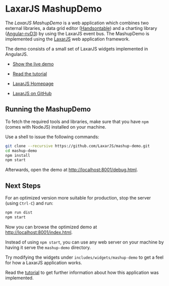 # LaxarJS MashupDemo

The *LaxarJS MashupDemo* is a web application which combines two external libraries, a data grid editor ([Handsontable](http://handsontable.com/)) and a charting library ([Angular-nvD3](http://krispo.github.io/angular-nvd3)) by using the LaxarJS event bus.
The MashupDemo is implemented using the [LaxarJS](http://laxarjs.org) web application framework.

The demo consists of a small set of LaxarJS widgets implemented in AngularJS.

* [Show the live demo](http://laxarjs.github.io/mashup-demo/)

* [Read the tutorial](docs/mashup_tutorial.md)

* [LaxarJS Homepage](http://laxarjs.org)

* [LaxarJS on GitHub](https://github.com/LaxarJS/laxar)


## Running the MashupDemo

To fetch the required tools and libraries, make sure that you have `npm` (comes with NodeJS) installed on your machine.

Use a shell to issue the following commands:

```sh
git clone --recursive https://github.com/LaxarJS/mashup-demo.git
cd mashup-demo
npm install
npm start
```

Afterwards, open the demo at [http://localhost:8001/debug.html](http://localhost:8001/debug.html).


## Next Steps

For an optimized version more suitable for production, stop the server (using `Ctrl-C`) and run:

```sh
npm run dist
npm start
```

Now you can browse the optimized demo at [http://localhost:8001/index.html](http://localhost:8001/index.html).

Instead of using `npm start`, you can use any web server on your machine by having it serve the `mashup-demo` directory.

Try modifying the widgets under `includes/widgets/mashup-demo` to get a feel for how a LaxarJS application works.

Read the [tutorial](docs/mashup_tutorial.md) to get further information about how this application was implemented.
